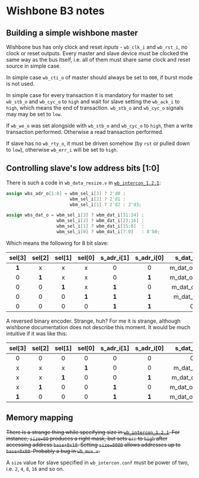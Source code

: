 # Wishbone B3 notes

## Building a simple wishbone master

Wishbone bus has only clock and reset *inputs* - `wb_clk_i` and `wb_rst_i`, no clock or reset outputs.
Every master and slave device must be clocked the same way as the bus itself, i.e. all of them must share same clock and reset source in simple case.

In simple case `wb_cti_o` of master should always be set to `000`, if burst mode is not used.

In simple case for every transaction it is mandatory for master to set `wb_stb_o` and `wb_cyc_o` to `high` and wait for slave setting the `wb_ack_i` to `high`, which means the end of transaction.
`wb_stb_o` and `wb_cyc_o` signals may may be set to `low`.

If `wb_we_o` was set alongside with `wb_stb_o` and `wb_cyc_o` to `high`, then a write transaction performed.
Otherwise a read transaction performed.

If slave has no `wb_rty_o`, it must be driven somehow (by `rst` or pulled down to `low`), otherwise `wb_err_i` will be set to `high`.

## Controlling slave's low address bits [1:0]

There is such a code in `wb_data_resize.v` in [`wb_intercon_1.2.1`](https://github.com/olofk/wb_intercon):

```verilog
assign wbs_adr_o[1:0] = wbm_sel_i[3] ? 2'd0 :
                        wbm_sel_i[2] ? 2'd1 :
                        wbm_sel_i[1] ? 2'd2 : 2'd3;

assign wbs_dat_o = wbm_sel_i[3] ? wbm_dat_i[31:24] :
                   wbm_sel_i[2] ? wbm_dat_i[23:16] :
                   wbm_sel_i[1] ? wbm_dat_i[15:8]  :
                   wbm_sel_i[0] ? wbm_dat_i[7:0]   : 8'b0;
```

Which means the following for 8 bit slave:

| sel[3] | sel[2] | sel[1] | sel[0] | s\_adr\_i[1] | s\_adr\_i[0] | s\_dat\_i[7:0]   |
| :----: | :----: | :----: | :----: | :----------: | :----------: | :--------------: |
| **1**  | x      | x      | x      | 0            | 0            | m\_dat\_o[31:24] |
| 0      | **1**  | x      | x      | 0            | **1**        | m\_dat\_o[23:16] |
| 0      | 0      | **1**  | x      | **1**        | 0            | m\_dat\_o[15:8]  |
| 0      | 0      | 0      | **1**  | **1**        | **1**        | m\_dat\_o[7:0]   |
| 0      | 0      | 0      | 0      | **1**        | **1**        | 0                |

A reversed binary encoder.
Strange, huh?
For me it is strange, although wishbone documentation does not describe this moment.
It would be much intuitive if it was like this:

| sel[3] | sel[2] | sel[1] | sel[0] | s\_adr\_i[1] | s\_adr\_i[0] | s\_dat\_i[7:0]   |
| :----: | :----: | :----: | :----: | :----------: | :----------: | :--------------: |
| 0      | 0      | 0      | 0      | 0            | 0            | 0                |
| x      | x      | x      | **1**  | 0            | 0            | m\_dat\_o[7:0]   |
| x      | x      | **1**  | 0      | 0            | **1**        | m\_dat\_o[15:8]  |
| x      | **1**  | 0      | 0      | **1**        | 0            | m\_dat\_o[23:16] |
| **1**  | 0      | 0      | 0      | **1**        | **1**        | m\_dat\_o[31:24] |

## Memory mapping

~~There is a strange thing while specifying size in [`wb_intercon_1.2.1`](https://github.com/olofk/wb_intercon).
For instance, `size=80` produces a right mask, but sets `err` to `high` after accessing address `base+0x10`.
Setting `size=8000` allows addresses up to `base+0x80`.
Probably a bug in `wb_mux.v`.~~

A `size` value for slave specified in `wb_intercon.conf` must be power of two, i.e. `2`, `4`, `8`, `16` and so on.
